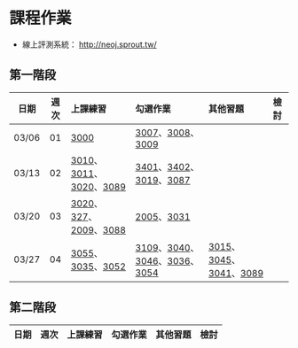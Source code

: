 # 課程作業

* 線上評測系統： http://neoj.sprout.tw/

## 第一階段

| 日期  | 週次 | 上課練習| 勾選作業| 其他習題| 檢討|
| :---: | :--: | :---- | :---- | :----- | :-- |
| 03/06 | 01   | [3000](https://neoj.sprout.tw/problem/3000) | [3007](https://neoj.sprout.tw/problem/3007)、[3008](https://neoj.sprout.tw/problem/3008)、[3009](https://neoj.sprout.tw/problem/3009) | | |
| 03/13 | 02   | [3010](https://neoj.sprout.tw/problem/3010)、[3011](https://neoj.sprout.tw/problem/3011)、[3020](https://neoj.sprout.tw/problem/3020/)、[3089](https://neoj.sprout.tw/problem/3089/) | [3401](https://neoj.sprout.tw/problem/3401)、[3402](https://neoj.sprout.tw/problem/3402)、[3019](https://neoj.sprout.tw/problem/3019)、[3087](https://neoj.sprout.tw/problem/3087) | | |
| 03/20 | 03   | [3020](https://neoj.sprout.tw/problem/3020)、[327](https://neoj.sprout.tw/problem/327)、[2009](https://neoj.sprout.tw/problem/2009)、[3088](https://neoj.sprout.tw/problem/3088) | [2005](https://neoj.sprout.tw/problem/2005)、[3031](https://neoj.sprout.tw/problem/3031) | | |
| 03/27 | 04   | [3055](https://neoj.sprout.tw/problem/3055)、[3035](https://neoj.sprout.tw/problem/3035)、[3052](https://neoj.sprout.tw/problem/3052) | [3109](https://neoj.sprout.tw/problem/3109)、[3040](https://neoj.sprout.tw/problem/3040)、[3046](https://neoj.sprout.tw/problem/3046)、[3036](https://neoj.sprout.tw/problem/3036)、[3054](https://neoj.sprout.tw/problem/3054) | [3015](https://neoj.sprout.tw/problem/3015)、[3045](https://neoj.sprout.tw/problem/3045)、[3041](https://neoj.sprout.tw/problem/3041)、[3089](https://neoj.sprout.tw/problem/3089) | |

## 第二階段

| 日期  | 週次 | 上課練習| 勾選作業| 其他習題| 檢討|
| :---: | :--: | :---- | :----- | :----- | :----- |

